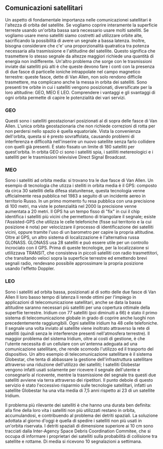 ## Comunicazioni satellitari
Un aspetto di fondamentale importanza nelle comunicazionei satellitari è l'altezza di orbita del satellite.
Se vogliamo coprire interamente la superficie terreste usando un'orbita bassa sarà necessario usare molti satelliti.
Se vogliamo usare meno satelliti siamo costretti ad utilizzare orbite alte, sacrificando la possibilità di avere un segnale a bassa latenza.
Inoltre, bisogna considerare che c'e' una proporzionalità quatratica tra potenza necessaria alla trasmissione e l'altitudine del satellite. Questo significa che trasmettere lo stesso segnale da altezze maggiori richiede una quantità di energia non indifferente.
Un'altro problema che sorge con le trasmissioni inviate dai satelliti più alti è che queste devono fare i conti con la presenza di due fasce di particelle ioniche intrappolate nel campo magnetico terrestre: queste fasce, dette di Van Allen, non solo rendono difficile trasmettere, ma complicano anche la messa in orbita dei satelliti.
Sono presenti tre orbite in cui i satelliti vengono posizionati, diversificate per la loro altitudine: GEO, MEO E LEO.
Comprendere i vantaggi e gli svantaggi di ogni orbita permette di capire le potenzialità dei vari servizi.

### GEO
Questi sono i satelliti geostazionari posizionati al di sopra delle fasce di Van Allen.
L'unica orbita geostazionaria che non richiede correzioni di rotta per non perdersi nello spazio è quella equatoriale. Vista la convenienza dell'orbita, questa si è presto sovraffolata, causando problemi di interferenza e difficoltà nell'inserire un nuovo satellite senza farlo collidere con quelli già presenti.
È stato fissato un limite di 180 satelliti per quest'orbita.
In orbita GEO ci sono i satelliti spia, i satilliti metereologici e i satelliti per le trasmissioni televisive Direct Signal Broadcast.

### MEO
Sono i satelliti ad orbita media: si trovano tra le due fasce di Van Allen.
Un esempio di tecnologia che utizza i stelliti in orbita media è il GPS: composto da circa 30 satelliti della difesa statunitense, questa tecnologia venne ufficialmente resa pubblica nel 1983 a seguito di un incidente aereo in territorio Russo. In un primo momento fu resa pubblica con una precisione di 100 metri, ma viste le potenzialità nel 2000 la precisione venne aumentata a 20 metri.
Il GPS ha un tempo fisso di "fix" in cui il chip identifica i satelliti più vicini che permettono di triangolare il segnale; esiste l'Assisted-GPS che utilizza le celle telefoniche (fisse sul territorio e la cui posizione è nota) per velocizzare il processo di identificazione dei satelliti vicini, oppure tramite l'uso di un barometro per capire la propria altitudine.
Oltre al GPS, un altro sistema di localizzazione è l'alternativa russa GLONASS. GLONASS usa 28 satelliti e può essere utile per un controllo incrociato con il GPS.
Prima di queste tecnologie, per la localizzaione si utlilizzava TRANSIT, che consisteva in piccoli satelliti con radio trasmettitori, che transitando veloci sopra la superficie terrestre ed emettendo brevi segnali radio, rendevano possibile approssimare la propria posizione usando l'effetto Doppler.


### LEO
Sono i satelliti ad orbita bassa, posizionati al di sotto delle due fasce di Van Allen
Il loro basso tempo di latenza li rende ottimi per l'impiego in applicazioni di telecomunicazione satellitari, anche se data la bassa altitudine saranno necessari più satelliti per una copertura ottimale della superfiie terrestre.
Iridium con 77 satelliti (poi diminuiti a 66) è stato il primo sistema di telecomunicazione globale in grado di coprire anche luoghi non precedentemente raggiungibili. Ogni satellite iridium ha 48 celle telefoniche. Il segnale una volta inviato al satellite viene inoltrato attraverso la rete di satelliti (quindi senza le interferenze presenti nell'atmosfera terrestre). Il maggior problema del sistema Iridium, oltre ai costi di gestione, è che l'utente necessita di un cellulare con un'antenna adeguata ad una comunicazione satellitare, che rende scomodo l'utilizzo ed il trasporto del dispositivo.
Un altro esempio di telecomunicazione satellitare è il sistema Globestar, che tenta di abbassare la gestione dell'infrastruttura satellitare attraverso una riduzione dell'utilizzo dei satelliti; I satelliti Globestar vengono infatti usati solamente per ricevere il segnale dell'utente e consegnarlo al ricevente, mentre la trasmissione del segnale tra questi due satelliti avviene via terra attraverso dei ripetitori. Il punto debole di questo servizio è stato l'eccessivo risparmio sulle tecnologie satellitari, infatti un satellite Globestar ha una vita media di 7,5 anni rispetto ai 23 di un satellite Iridium.

Il problema più rilevante dei satelliti è che hanno una durata ben definita: alla fine della loro vita i satelliti non più utilizzati restano in orbita, accumulandosi, e contribuendo al problema dei detriti spaziali. La soluzione adottata al giorno d'oggi è quella di spedire i satelliti non più usati in un'orbita riservata.
I detriti spaziali di dimensione superiore ai 10 cm sono tracciati dalla Inter-Agency Space Debris Coordination Commitee, che si occupa di informare i proprietari dei satelliti sulla probabilità di collisione tra satellite e rottame. Di media si ricevono 10 segnalazioni a settimana.
